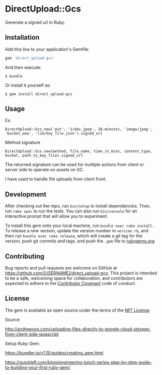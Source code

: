 # DirectUpload::Gcs

Generate a signed url in Ruby.


## Installation

Add this line to your application's Gemfile:

```ruby
gem 'direct_upload-gcs'
```

And then execute:

    $ bundle

Or install it yourself as:

    $ gem install direct_upload-gcs

## Usage

Ex: 
```
DirectUpload::Gcs.new('put', '1/abc.jpeg', 20.minutes, 'image/jpeg', 'bucket_wow', 'lib/key_file.json').signed_url
```
Method signature
```
DirectUpload::Gcs.new(method, file_name, time_in_mins, content_type, bucket, path_to_key_file).signed_url
```

The returned signature can be used for multiple actions from client or server side to operate on assets on GC.

I have used to handle file uploads from client front.

## Development

After checking out the repo, run `bin/setup` to install dependencies. Then, run `rake spec` to run the tests. You can also run `bin/console` for an interactive prompt that will allow you to experiment.

To install this gem onto your local machine, run `bundle exec rake install`. To release a new version, update the version number in `version.rb`, and then run `bundle exec rake release`, which will create a git tag for the version, push git commits and tags, and push the `.gem` file to [rubygems.org](https://rubygems.org).

## Contributing

Bug reports and pull requests are welcome on GitHub at https://github.com/[USERNAME]/direct_upload-gcs. This project is intended to be a safe, welcoming space for collaboration, and contributors are expected to adhere to the [Contributor Covenant](http://contributor-covenant.org) code of conduct.

## License

The gem is available as open source under the terms of the [MIT License](https://opensource.org/licenses/MIT).


Source:

http://andrewvos.com/uploading-files-directly-to-google-cloud-storage-from-client-side-javascript

Setup Ruby Gem:

https://bundler.io/v1.15/guides/creating_gem.html


https://quickleft.com/blog/engineering-lunch-series-step-by-step-guide-to-building-your-first-ruby-gem/
